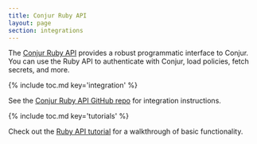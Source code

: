 ```yaml
---
title: Conjur Ruby API
layout: page
section: integrations
---
```


The [Conjur Ruby API](https://github.com/cyberark/conjur-api-ruby) provides a
robust programmatic interface to Conjur. You can use the Ruby API to authenticate
with Conjur, load policies, fetch secrets, and more.

{% include toc.md key='integration' %}

See the [Conjur Ruby API GitHub repo](https://github.com/cyberark/conjur-api-ruby)
for integration instructions.

{% include toc.md key='tutorials' %}

Check out the  [Ruby API tutorial](../tutorials/integrations/ruby.html) for a
walkthrough of basic functionality.
